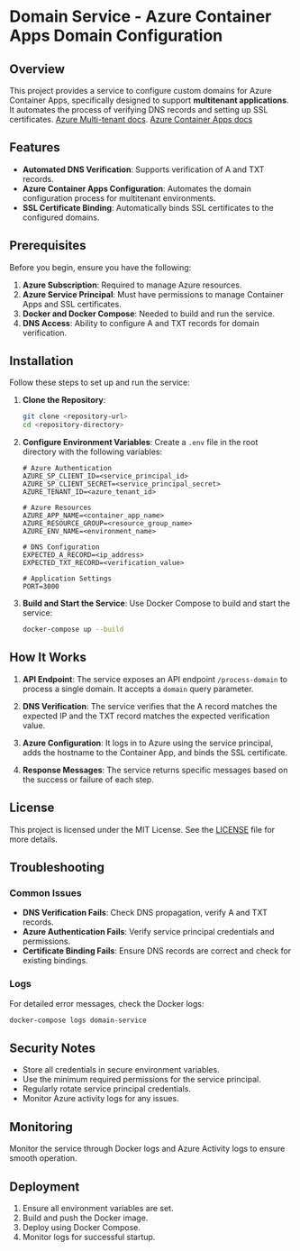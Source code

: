 # Domain Service - Azure Container Apps Domain Configuration

## Overview

This project provides a service to configure custom domains for Azure Container Apps, specifically designed to support **multitenant applications**. It automates the process of verifying DNS records and setting up SSL certificates. 
[Azure Multi-tenant docs](https://learn.microsoft.com/en-us/azure/architecture/guide/multitenant/overview).
[Azure Container Apps docs](https://learn.microsoft.com/en-us/azure/container-apps/custom-domains-managed-certificates)

## Features

- **Automated DNS Verification**: Supports verification of A and TXT records.
- **Azure Container Apps Configuration**: Automates the domain configuration process for multitenant environments.
- **SSL Certificate Binding**: Automatically binds SSL certificates to the configured domains.

## Prerequisites

Before you begin, ensure you have the following:

1. **Azure Subscription**: Required to manage Azure resources.
2. **Azure Service Principal**: Must have permissions to manage Container Apps and SSL certificates.
3. **Docker and Docker Compose**: Needed to build and run the service.
4. **DNS Access**: Ability to configure A and TXT records for domain verification.

## Installation

Follow these steps to set up and run the service:

1. **Clone the Repository**:
   ```bash
   git clone <repository-url>
   cd <repository-directory>
   ```

2. **Configure Environment Variables**:
   Create a `.env` file in the root directory with the following variables:

   ```env
   # Azure Authentication
   AZURE_SP_CLIENT_ID=<service_principal_id>
   AZURE_SP_CLIENT_SECRET=<service_principal_secret>
   AZURE_TENANT_ID=<azure_tenant_id>

   # Azure Resources
   AZURE_APP_NAME=<container_app_name>
   AZURE_RESOURCE_GROUP=<resource_group_name>
   AZURE_ENV_NAME=<environment_name>

   # DNS Configuration
   EXPECTED_A_RECORD=<ip_address>
   EXPECTED_TXT_RECORD=<verification_value>

   # Application Settings
   PORT=3000
   ```

3. **Build and Start the Service**:
   Use Docker Compose to build and start the service:

   ```bash
   docker-compose up --build
   ```

## How It Works

1. **API Endpoint**: The service exposes an API endpoint `/process-domain` to process a single domain. It accepts a `domain` query parameter.

2. **DNS Verification**: The service verifies that the A record matches the expected IP and the TXT record matches the expected verification value.

3. **Azure Configuration**: It logs in to Azure using the service principal, adds the hostname to the Container App, and binds the SSL certificate.

4. **Response Messages**: The service returns specific messages based on the success or failure of each step.

## License

This project is licensed under the MIT License. See the [LICENSE](LICENSE) file for more details.

## Troubleshooting

### Common Issues

- **DNS Verification Fails**: Check DNS propagation, verify A and TXT records.
- **Azure Authentication Fails**: Verify service principal credentials and permissions.
- **Certificate Binding Fails**: Ensure DNS records are correct and check for existing bindings.

### Logs

For detailed error messages, check the Docker logs:

```bash
docker-compose logs domain-service
```

## Security Notes

- Store all credentials in secure environment variables.
- Use the minimum required permissions for the service principal.
- Regularly rotate service principal credentials.
- Monitor Azure activity logs for any issues.

## Monitoring

Monitor the service through Docker logs and Azure Activity logs to ensure smooth operation.

## Deployment

1. Ensure all environment variables are set.
2. Build and push the Docker image.
3. Deploy using Docker Compose.
4. Monitor logs for successful startup.